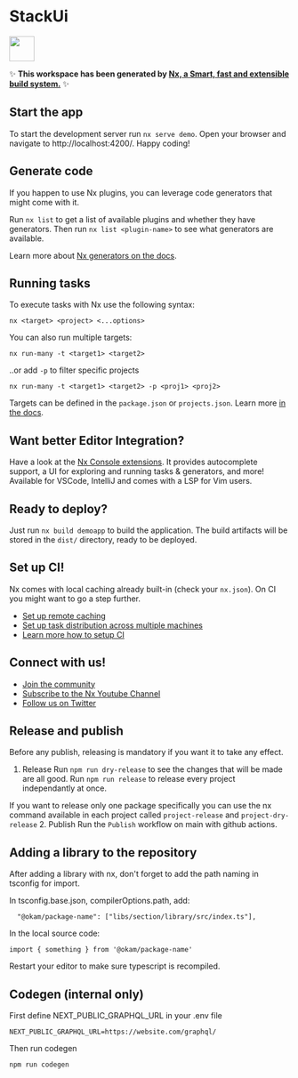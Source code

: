 # StackUi

<a alt="Nx logo" href="https://nx.dev" target="_blank" rel="noreferrer"><img src="https://raw.githubusercontent.com/nrwl/nx/master/images/nx-logo.png" width="45"></a>

✨ **This workspace has been generated by [Nx, a Smart, fast and extensible build system.](https://nx.dev)** ✨


## Start the app

To start the development server run `nx serve demo`. Open your browser and navigate to http://localhost:4200/. Happy coding!


## Generate code

If you happen to use Nx plugins, you can leverage code generators that might come with it.

Run `nx list` to get a list of available plugins and whether they have generators. Then run `nx list <plugin-name>` to see what generators are available.

Learn more about [Nx generators on the docs](https://nx.dev/plugin-features/use-code-generators).

## Running tasks

To execute tasks with Nx use the following syntax:

```
nx <target> <project> <...options>
```

You can also run multiple targets:

```
nx run-many -t <target1> <target2>
```

..or add `-p` to filter specific projects

```
nx run-many -t <target1> <target2> -p <proj1> <proj2>
```

Targets can be defined in the `package.json` or `projects.json`. Learn more [in the docs](https://nx.dev/core-features/run-tasks).

## Want better Editor Integration?

Have a look at the [Nx Console extensions](https://nx.dev/nx-console). It provides autocomplete support, a UI for exploring and running tasks & generators, and more! Available for VSCode, IntelliJ and comes with a LSP for Vim users.

## Ready to deploy?

Just run `nx build demoapp` to build the application. The build artifacts will be stored in the `dist/` directory, ready to be deployed.

## Set up CI!

Nx comes with local caching already built-in (check your `nx.json`). On CI you might want to go a step further.

- [Set up remote caching](https://nx.dev/core-features/share-your-cache)
- [Set up task distribution across multiple machines](https://nx.dev/core-features/distribute-task-execution)
- [Learn more how to setup CI](https://nx.dev/recipes/ci)

## Connect with us!

- [Join the community](https://nx.dev/community)
- [Subscribe to the Nx Youtube Channel](https://www.youtube.com/@nxdevtools)
- [Follow us on Twitter](https://twitter.com/nxdevtools)

## Release and publish
Before any publish, releasing is mandatory if you want it to take any effect.

1. Release
Run `npm run dry-release` to see the changes that will be made are all good.
Run `npm run release` to release every project independantly at once.

If you want to release only one package specifically you can use the nx command available in each project called `project-release` and `project-dry-release`
2. Publish
Run the `Publish` workflow on main with github actions.

## Adding a library to the repository
After adding a library with nx, don't forget to add the path naming in tsconfig for import.

In tsconfig.base.json, compilerOptions.path, add:
```
  "@okam/package-name": ["libs/section/library/src/index.ts"],
```

In the local source code:
```
import { something } from '@okam/package-name'
```

Restart your editor to make sure typescript is recompiled.

## Codegen (internal only)

First define NEXT_PUBLIC_GRAPHQL_URL in your .env file
```
NEXT_PUBLIC_GRAPHQL_URL=https://website.com/graphql/
```

Then run codegen
```
npm run codegen
```
